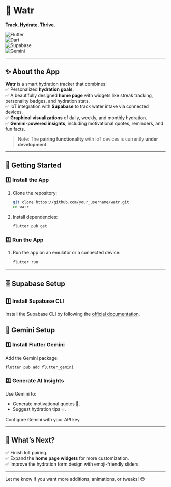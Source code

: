 # 🌊 **Watr**  
**Track. Hydrate. Thrive.**  

![Flutter](https://img.shields.io/badge/Flutter-v3.0.0-blue?logo=flutter&logoColor=white)  
![Dart](https://img.shields.io/badge/Dart-v3.0.0-blue?logo=dart&logoColor=white)  
![Supabase](https://img.shields.io/badge/Supabase-Database-success?logo=supabase&logoColor=white)  
![Gemini](https://img.shields.io/badge/Gemini-AI-orange?logo=openai&logoColor=white)

---

## ✨ **About the App**  
**Watr** is a smart hydration tracker that combines:  
✅ Personalized **hydration goals**.  
✅ A beautifully designed **home page** with widgets like streak tracking, personality badges, and hydration stats.  
✅ IoT integration with **Supabase** to track water intake via connected devices.  
✅ **Graphical visualizations** of daily, weekly, and monthly hydration.  
✅ **Gemini-powered insights**, including motivational quotes, reminders, and fun facts.  

> Note: The **pairing functionality** with IoT devices is currently **under development**.  

---

## 🚀 **Getting Started**  

### 1️⃣ **Install the App**  
1. Clone the repository:  
   ```bash
   git clone https://github.com/your_username/watr.git
   cd watr
   ```
2. Install dependencies:  
   ```bash
   flutter pub get
   ```

### 2️⃣ **Run the App**  
1. Run the app on an emulator or a connected device:  
   ```bash
   flutter run
   ```

---

## 🗄️ **Supabase Setup**  

### 1️⃣ **Install Supabase CLI**  
Install the Supabase CLI by following the [official documentation](https://supabase.com/docs/guides/cli).  



## 🌟 **Gemini Setup**  

### 1️⃣ **Install Flutter Gemini**  
Add the Gemini package:  
```bash
flutter pub add flutter_gemini
```

### 2️⃣ **Generate AI Insights**  
Use Gemini to:  
- Generate motivational quotes 🧠.  
- Suggest hydration tips 💡.  

Configure Gemini with your API key.  

---

## 🌟 **What’s Next?**  
✅ Finish IoT pairing.  
✅ Expand the **home page widgets** for more customization.  
✅ Improve the hydration form design with emoji-friendly sliders.  

---

Let me know if you want more additions, animations, or tweaks! 😊
